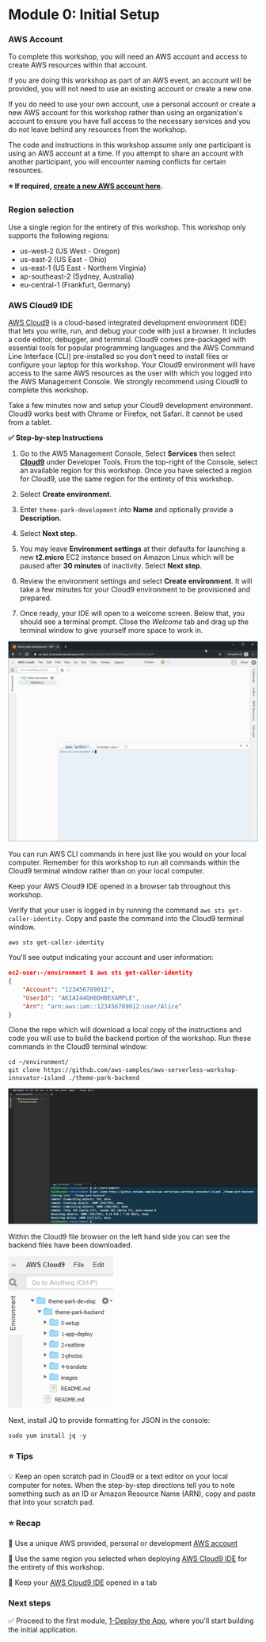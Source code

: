 # Module 0: Initial Setup

### AWS Account

To complete this workshop, you will need an AWS account and access to create AWS resources within that account.

If you are doing this workshop as part of an AWS event, an account will be provided, you will not need to use an existing account or create a new one.

If you do need to use your own account, use a personal account or create a new AWS account for this workshop rather than using an organization's account to ensure you have full access to the necessary services and you do not leave behind any resources from the workshop.

The code and instructions in this workshop assume only one participant is using an AWS account at a time. If you attempt to share an account with another participant, you will encounter naming conflicts for certain resources. 

**:star: If required, [create a new AWS account here](https://portal.aws.amazon.com/gp/aws/developer/registration/index.html).**

### Region selection

Use a single region for the entirety of this workshop. This workshop only supports the following regions:

- us-west-2 (US West - Oregon)
- us-east-2 (US East - Ohio)
- us-east-1 (US East - Northern Virginia)
- ap-southeast-2 (Sydney, Australia)
- eu-central-1 (Frankfurt, Germany)

### AWS Cloud9 IDE

[AWS Cloud9](https://aws.amazon.com/cloud9/) is a cloud-based integrated development environment (IDE) that lets you write, run, and debug your code with just a browser. It includes a code editor, debugger, and terminal. Cloud9 comes pre-packaged with essential tools for popular programming languages and the AWS Command Line Interface (CLI) pre-installed so you don’t need to install files or configure your laptop for this workshop. Your Cloud9 environment will have access to the same AWS resources as the user with which you logged into the AWS Management Console. We strongly recommend using Cloud9 to complete this workshop.

Take a few minutes now and setup your Cloud9 development environment. Cloud9 works best with Chrome or Firefox, not Safari. It cannot be used from a tablet.

**:white_check_mark: Step-by-step Instructions**

1. Go to the AWS Management Console, Select **Services** then select [**Cloud9**](https://us-east-1.console.aws.amazon.com/cloud9/home) under Developer Tools. From the top-right of the Console, select an available region for this workshop. Once you have selected a region for Cloud9, use the same region for the entirety of this workshop.

1. Select **Create environment**.

1. Enter `theme-park-development` into **Name** and optionally provide a **Description**.

1. Select **Next step**.

1. You may leave **Environment settings** at their defaults for launching a new **t2.micro** EC2 instance based on Amazon Linux which will be paused after **30 minutes** of inactivity. Select **Next step**.

1. Review the environment settings and select **Create environment**. It will take a few minutes for your Cloud9 environment to be provisioned and prepared.

1. Once ready, your IDE will open to a welcome screen. Below that, you should see a terminal prompt. Close the *Welcome* tab and drag up the terminal window to give yourself more space to work in. 

![Cloud9](../images/0-setup-cloud9.png)

You can run AWS CLI commands in here just like you would on your local computer. Remember for this workshop to run all commands within the Cloud9 terminal window rather than on your local computer.

Keep your AWS Cloud9 IDE opened in a browser tab throughout this workshop.

Verify that your user is logged in by running the command `aws sts get-caller-identity`. Copy and paste the command into the Cloud9 terminal window. 

```console
aws sts get-caller-identity
```

You'll see output indicating your account and user information:

```json
ec2-user:~/environment $ aws sts get-caller-identity
{
    "Account": "123456789012",
    "UserId": "AKIAI44QH8DHBEXAMPLE",
    "Arn": "arn:aws:iam::123456789012:user/Alice"
}
```
Clone the repo which will download a local copy of the instructions and code you will use to build the backend portion of the workshop. Run these commands in the Cloud9 terminal window:

```console
cd ~/environment/
git clone https://github.com/aws-samples/aws-serverless-workshop-innovator-island ./theme-park-backend
```

![Module 0 Cloud9 clone](../images/0-setup-clone.png)

Within the Cloud9 file browser on the left hand side you can see the backend files have been downloaded.

![Module 0 Cloud9 backend files](../images/module0-cloud9backendfiles.png)

Next, install JQ to provide formatting for JSON in the console:
```
sudo yum install jq -y
```

### :star: Tips

:bulb: Keep an open scratch pad in Cloud9 or a text editor on your local computer for notes. When the step-by-step directions tell you to note something such as
an ID or Amazon Resource Name (ARN), copy and paste that into your scratch pad.

### :star: Recap

:key: Use a unique AWS provided, personal or development [AWS account](#aws-account)

:key: Use the same region you selected when deploying [AWS Cloud9 IDE](#aws-cloud9-ide) for the entirety of this workshop.

:key: Keep your [AWS Cloud9 IDE](#aws-cloud9-ide) opened in a tab

### Next steps

:white_check_mark: Proceed to the first module, [1-Deploy the App][1-app-deploy], where you'll start building the initial application.

[region-table]: https://aws.amazon.com/about-aws/global-infrastructure/regional-product-services/
[static-web-hosting]: ../1-frontend/
[1-app-deploy]: ../1-app-deploy/
